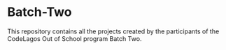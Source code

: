 # Batch-Two
This repository contains all the projects created by the participants of the CodeLagos Out of School program Batch Two.
